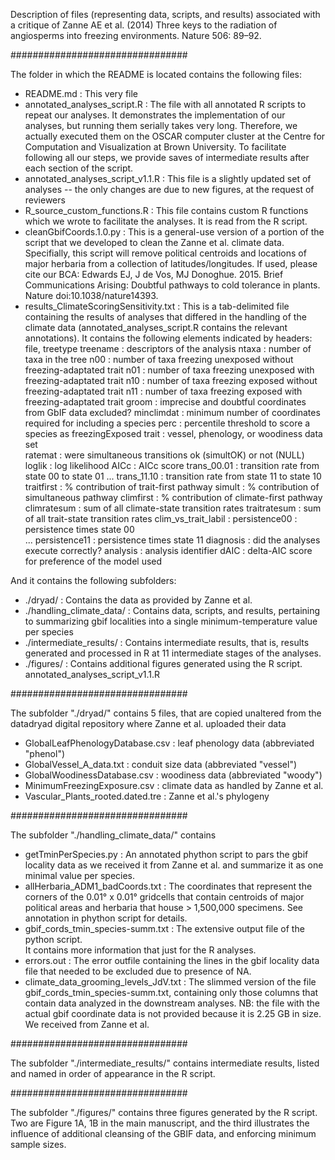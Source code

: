 
Description of files (representing data, scripts, and results) associated with a critique of Zanne AE et al. (2014) Three keys to the radiation of angiosperms into freezing environments. Nature 506: 89–92.


################################

The folder in which the README is located contains the following files:
 - README.md  			 :	This very file		
 - annotated_analyses_script.R  :  The file with all annotated R scripts to repeat our 
 							analyses. It demonstrates the implementation of our analyses,
 							but running them serially takes very long.  Therefore, we 
 							actually executed them on the OSCAR computer cluster at the 
 							Centre for Computation and Visualization at Brown University. 
 							To facilitate following all our steps, we provide saves of 
 							intermediate results after each section of the script.
 - annotated_analyses_script_v1.1.R	:	This file is a slightly updated set of analyses -- 
 							the only changes are due to new figures, at the request of reviewers
 - R_source_custom_functions.R  :  This file contains custom R functions which we wrote to 
 							facilitate the analyses.  It is read from the R script.
 - cleanGbifCoords.1.0.py : This is a general-use version of a portion of the script that we developed 
 							to clean the Zanne et al. climate data. Specifially, this script will 
 							remove political centroids and locations of major herbaria from a collection of 
 							latitudes/longitudes. If used, please cite our BCA: 
 							Edwards EJ, J de Vos, MJ Donoghue. 2015. Brief Communications Arising: 
 							Doubtful pathways to cold tolerance in plants. 
 							Nature doi:10.1038/nature14393.
 - results_ClimateScoringSensitivity.txt  :  This is a tab-delimited file containing the 
 							results of analyses that differed in the handling of the 
 							climate data (annotated_analyses_script.R contains the
 							relevant annotations). It contains the following elements 
 							indicated by headers:
		file, treetype	treename : descriptors of the analysis
		ntaxa	: number of taxa in the tree
		n00		: number of taxa freezing unexposed without freezing-adaptated trait
		n01		: number of taxa freezing unexposed with freezing-adaptated trait
		n10		: number of taxa freezing exposed without freezing-adaptated trait
		n11		: number of taxa freezing exposed with freezing-adaptated trait
		groom	: imprecise and doubtful coordinates from GbIF data excluded?
		minclimdat : minimum number of coordinates required for including a species 
		perc	: percentile threshold to score a species as freezingExposed
		trait	: vessel, phenology, or woodiness data set	
		ratemat	: were simultaneous transitions ok (simultOK) or not (NULL)
		loglik	: log likelihood
		AICc	: AICc score
		trans_00.01	  : transition rate from state 00 to state 01
			...	
		trans_11.10	  : transition rate from state 11 to state 10	
		traitfirst	  : % contribution of trait-first pathway
		simult		  : % contribution of simultaneous pathway
		climfirst	  : % contribution of climate-first pathway
		climratesum	  : sum of all climate-state transition rates
		traitratesum  : sum of all trait-state transition rates	
		clim_vs_trait_labil	: 
		persistence00 : persistence times state 00	
			...	
		persistence11 : persistence times state 11
		diagnosis	  : did the analyses execute correctly?
		analysis	  : analysis identifier
		dAIC		  : delta-AIC score for preference of the model used
		

And it contains the following subfolders:
 - ./dryad/  			 :  Contains the data as provided by Zanne et al.
 - ./handling_climate_data/  :  Contains data, scripts, and results, pertaining to 
 							summarizing gbif localities into a single minimum-temperature
 							value per species
 - ./intermediate_results/  :  Contains intermediate results, that is, results generated
 							and processed in R at 11 intermediate stages of the analyses.
 - ./figures/				:  Contains additional figures generated using the R script.
 							annotated_analyses_script_v1.1.R
 

################################

The subfolder "./dryad/" contains 5 files, that are copied unaltered from the datadryad digital repository where Zanne et al. uploaded their data
 - GlobalLeafPhenologyDatabase.csv		: leaf phenology data (abbreviated "phenol")
 - GlobalVessel_A_data.txt				: conduit size data (abbreviated "vessel")
 - GlobalWoodinessDatabase.csv			: woodiness data (abbreviated "woody")
 - MinimumFreezingExposure.csv			: climate data as handled by Zanne et al.
 - Vascular_Plants_rooted.dated.tre		: Zanne et al.'s phylogeny


################################

The subfolder "./handling_climate_data/" contains
 - getTminPerSpecies.py  :  An annotated phython script to pars the gbif locality data
 							as we received it from Zanne et al. and summarize it as one
 							minimal value per species.
 - allHerbaria_ADM1_badCoords.txt  :  The coordinates that represent the corners of the 
 							0.01° x 0.01° gridcells that contain centroids of major 
 							political areas and herbaria that house > 1,500,000 specimens. 
 							See annotation in phython script for details.
 - gbif_cords_tmin_species-summ.txt  :  The extensive output file of the python script.  
 							It contains more information that just for the R analyses.
 - errors.out			 :  The error outfile containing the lines in the gbif locality 
 							data file that needed to be excluded due to presence of NA.
 - climate_data_grooming_levels_JdV.txt  :  The slimmed version of the file 
 							gbif_cords_tmin_species-summ.txt, containing only those 
 							columns that contain data analyzed in the downstream analyses.
 							NB: the file with the actual gbif coordinate data is not
 							provided because it is 2.25 GB in size. We received from Zanne
 							et al.
  
 
################################
 
The subfolder "./intermediate_results/" contains intermediate results, listed and named in order of appearance in the R script. 
 
  
################################
 
The subfolder "./figures/" contains three figures generated by the R script. Two are Figure 1A, 1B in the main manuscript, and the third illustrates the influence of additional cleansing of the GBIF data, and enforcing minimum sample sizes.
  
  
  
  
  
  